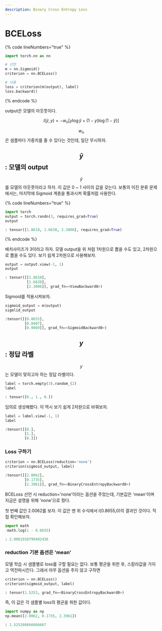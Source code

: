 ```yaml
---
description: Binary Cross Entropy Loss
---
```


# BCELoss

{% code lineNumbers="true" %}
```python
import torch.nn as nn

# 선언
m = nn.Sigmoid()
criterion = nn.BCELoss()

# 사용
loss = criterion(m(output), label)
loss.backward()
```
{% endcode %}

output은 모델의 아웃풋이다.

$$l(\hat{y}, y) = -w_n [y \log \hat{y} + (1-y)\log (1- \hat{y})]$$

$$w_n$$은 샘플마다 가중치를 줄 수 있다는 것인데, 일단 무시하자.

## $$\hat{y}$$ : 모델의 output <a href="#haty-output" id="haty-output"></a>

$$\hat{y}$$를 모델의 아웃풋이라고 하자. 이 값은 0 \~ 1 사이의 값을 갖는다. 보통의 이진 분류 문제에서는, 마지막에 Sigmoid 계층을 통과시켜 확률처럼 사용한다.

{% code lineNumbers="true" %}
```python
import torch
output = torch.randn(3, requires_grad=True)
output

: tensor([1.8618, 1.6638, 2.3006], requires_grad=True)
```
{% endcode %}

배치사이즈가 3이라고 하자. 모델 output을 위 처럼 1차원으로 뽑을 수도 있고, 2차원으로 뽑을 수도 있다. 보기 쉽게 2차원으로 사용해보자.

```python
output = output.view(-1, 1)
output

: tensor([[1.8618],
          [1.6638],
          [2.3006]], grad_fn=<ViewBackward0>)
```

Sigmoid를 적용시켜보자.

```python
sigmoid_output = m(output)
sigmlid_output

:tensor([[0.8655],
         [0.8407],
         [0.9089]], grad_fn=<SigmoidBackward0>)
```



## $$y$$ : 정답 라벨

$$y$$는 모델이 맞히고자 하는 정답 라벨이다.

```python
label = torch.empty(3).random_(2)
label

: tensor([0., 1., 0.])
```

임의로 생성해봤다. 이 역시 보기 쉽게 2차원으로 바꿔보자.

```python
label = label.view(-1, 1)
label

:tensor([[0.],
         [1.],
         [0.]])
```



### Loss 구하기 <a href="#loss" id="loss"></a>

```python
criterion = nn.BCELoss(reduction='none')
criterion(sigmoid_output, label)

:tensor([[2.0062],
         [0.1735],
         [2.3961]], grad_fn=<BinaryCrossEntropyBackward0>)
```

BCELoss 선언 시 reduction='none'이라는 옵션을 주었는데, 기본값은 'mean'이며 지금은 설명을 위해 'none'으로 줬다.

첫 번째 값인 2.0062를 보자. 이 값은 맨 위 수식에서 l(0.8655,0)의 결과인 것이다. 직접 확인해보자.

```python
import math
-math.log(1 - 0.8655)

: 2.0061910799402436
```



### reduction 기본 옵션은 'mean' <a href="#reduction-mean" id="reduction-mean"></a>

모델 학습 시 샘플별로 loss를 구할 필요는 없다. 보통 평균을 취한 후, 스칼라값을 가지고 역전파시킨다. 그래서 아무 옵션을 주지 않고 구하면

```python
criterion = nn.BCELoss()
criterion(sigmoid_output, label)

: tensor(1.5253, grad_fn=<BinaryCrossEntropyBackward0>)
```

즉, 이 값은 각 샘플별 loss의 평균을 취한 값이다.

```python
import numpy as np
np.mean([2.0062, 0.1735, 2.3961])

: 1.525266666666667
```















